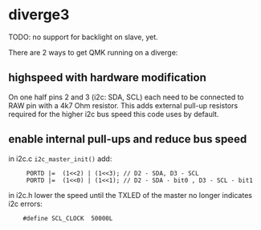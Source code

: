 # diverge3

TODO: no support for backlight on slave, yet.

There are 2 ways to get QMK running on a diverge:

## highspeed with hardware modification

On one half pins 2 and 3 (i2c: SDA, SCL) each need to be connected to
RAW pin with a 4k7 Ohm resistor. This adds external pull-up resistors
required for the higher i2c bus speed this code uses by default.

## enable internal pull-ups and reduce bus speed

in i2c.c `i2c_master_init()` add:

```
     PORTD |=  (1<<2) | (1<<3); // D2 - SDA, D3 - SCL
     PORTD |=  (1<<0) | (1<<1); // D2 - SDA - bit0 , D3 - SCL - bit1
```

in i2c.h lower the speed until the TXLED of the master no longer
indicates i2c errors:

```
    #define SCL_CLOCK  50000L
```

